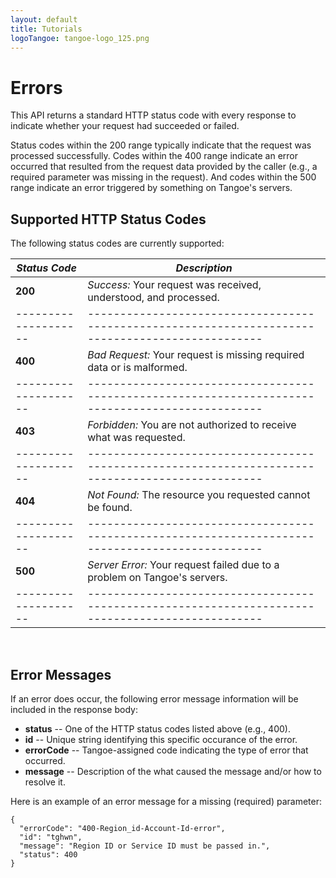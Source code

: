 ```yaml
---
layout: default
title: Tutorials
logoTangoe: tangoe-logo_125.png
---
```


# Errors

This API returns a standard HTTP status code with every response to indicate whether your request had succeeded or failed. 

Status codes within the 200 range typically indicate that the request was processed successfully. Codes within the 400 range indicate an error occurred that resulted from the request data provided by the caller (e.g., a required parameter was missing in the request). And codes within the 500 range indicate an error triggered by something on Tangoe's servers. 
<br/>

## Supported HTTP Status Codes

The following status codes are currently supported:

| ***Status Code*** 	| ***Description*** 																				|
| --------------------	| ------------------------------------------------------------------------------------------------- |
| **200**				| *Success:* Your request was received, understood, and processed. 									|
| --------------------	| ------------------------------------------------------------------------------------------------- |
| **400**				| *Bad Request:* Your request is missing required data or is malformed. 							|
| --------------------	| ------------------------------------------------------------------------------------------------- |
| **403**				| *Forbidden:* You are not authorized to receive what was requested. 								|
| --------------------	| ------------------------------------------------------------------------------------------------- |
| **404**				| *Not Found:* The resource you requested cannot be found.											|
| --------------------	| ------------------------------------------------------------------------------------------------- |
| **500**				| *Server Error:* Your request failed due to a problem on Tangoe's servers.							|
| --------------------	| ------------------------------------------------------------------------------------------------- |

<br/>

## Error Messages

If an error does occur, the following error message information will be included in the response body:

* **status** -- One of the HTTP status codes listed above (e.g., 400).
* **id** -- Unique string identifying this specific occurance of the error.
* **errorCode** -- Tangoe-assigned code indicating the type of error that occurred.
* **message** -- Description of the what caused the message and/or how to resolve it.


Here is an example of an error message for a missing (required) parameter:

```
{
  "errorCode": "400-Region_id-Account-Id-error",
  "id": "tghwn",
  "message": "Region ID or Service ID must be passed in.",
  "status": 400
}
```
